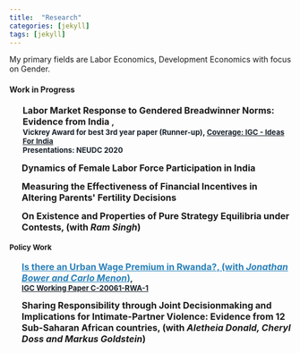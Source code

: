 ```yaml
---
title:  "Research"
categories: [jekyll]
tags: [jekyll]
---
```


<p>My primary fields are Labor Economics, Development Economics with focus on Gender.
</p>

<!---
<h3 id="job-market-paper">Job Market Paper</h3>
<ul>
  <h4><b>Title of Paper</b>
(<a href=" target="_blank"><em>Draft</em></a>)(<a href="" target="_blank"><em>Slides</em></a>)</h4>
<details><summary>Abstract:</summary><p><font size="2">Abstract here</details>
</ul>
<h4 id="working-papers"><strong>Working Papers</strong></h4>
<ul>
  <p><b><font size="3"><span style="color:#6495ed"><a href="{{ site.baseurl }}/files/HjortIyerDeRochambeau_073020.pdf" style="color:#2980b9;" target="_blank">Informational Barriers to Market Access: Experimental Evidence from Liberian Firms</a></span></font>, <font size="3">(with <a href="https://sites.google.com/site/jonashjort/" style="color:#1a5276;" target="_blank"><em>Jonas Hjort</em></a> and <a href="https://golvine.com/" style="color:#1a5276;" target="_blank"><em>Golvine de Rochambeau</em></a>)</font></b>
  <br/><font size="2"><a href="https://www.nber.org/papers/w27662?utm_campaign=ntwh" style="color:#17202a;">NBER WP No 27662</a></font></p></ul>

<!--(<a href=".{{ site.baseurl }}/files/Paper2.pdf" target="_blank"><em>Draft</em></a>)-->
<!---<details><summary>Abstract:</summary><p><font size="2">Evidence suggests that firms in poor countries stagnate because they cannot access
growth-conducive markets. We hypothesize that overlooked heterogeneity in marketing
ability distorts market access. To investigate, we gave a random subset of Liberian
firms vouchers for a week-long program that teaches how to sell to corporations, governments,
and other large buyers. Firms that participate win about three times as
many contracts, but only firms with access to the Internet benefit. We use a simple
model and variation in online and offline demand to show evidence that this is because
ICT dampens traditional information frictions, but not marketing barriers.</font></p></details>
-->

    
<h4 id="work-in-progress"><strong>Work in Progress</strong></h4>
<ul>
 <p><b><font size="3"> Labor Market Response to Gendered Breadwinner Norms: Evidence from India </font>,
  <br/><font size="2"><a style="color:#17202a;">Vickrey Award for best 3rd year paper (Runner-up)</a></font>, <font size="2"><a href="https://www.ideasforindia.in/topics/social-identity/gendered-breadwinner-norms-and-work-decisions.html" style="color:#17202a;">Coverage: IGC - Ideas For India</a</font>
   <br/><font size="2"><a style="color:#17202a;">Presentations: NEUDC 2020</a></font>
   </p></b>
  </ul> 
<ul>
  <p><b><font size="3">Dynamics of Female Labor Force Participation in India </font></b></p>
</ul> 
<ul>
  <p><b><font size="3">Measuring the Effectiveness of Financial Incentives in Altering Parents' Fertility Decisions</font></b></p>
</ul> 
<ul>
  <p><b><font size="3">On Existence and Properties of Pure Strategy Equilibria under Contests, (with <em>Ram Singh</em>)</font></b></p>
</ul> 


<h4 id="Policy Work"><strong>Policy Work</strong></h4>
  <ul>
  <p><b><font size="3"><span style="color:#6495ed"><a href="https://www.theigc.org/wp-content/uploads/2021/03/Bower-et-al-2021.pdf" style="color:#2980b9;" target="_blank">Is there an Urban Wage Premium in Rwanda?, (with <em>Jonathan Bower and Carlo Menon</em>)</a></span></font>,
  <br/><font size="2"><a href="https://www.theigc.org/publication/is-there-an-urban-wage-premium-in-rwanda/" style="color:#17202a;">IGC Working Paper C-20061-RWA-1 </a></font></p></b>
</ul>

<ul>
  <p><b><font size="3">Sharing Responsibility through Joint Decisionmaking and Implications for Intimate-Partner Violence: Evidence from 12 Sub-Saharan African countries, (with <em>Aletheia Donald, Cheryl Doss and Markus Goldstein</em>)</font></b></p>
</ul> 

